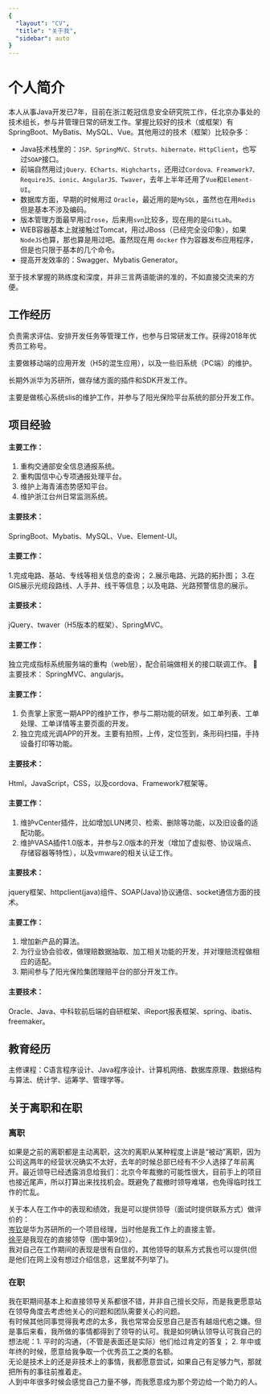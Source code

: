 ```yaml
---
{
  "layout": "CV",
  "title": "关于我",
  "sidebar": auto
}
---
```

<c-v-header/>

# 个人简介

本人从事Java开发已7年，目前在浙江乾冠信息安全研究院工作，任北京办事处的技术组长，参与并管理日常的研发工作。掌握比较好的技术（或框架）有 SpringBoot、MyBatis、MySQL、Vue。其他用过的技术（框架）比较杂多：

- Java技术栈里的：`JSP、SpringMVC、Struts、hibernate，HttpClient`，也写过`SOAP`接口。
- 前端自然用过`jQuery、ECharts、Highcharts`，还用过`Cordova、Freamwork7、RequireJS、ionic、AngularJS、Twaver`，去年上半年还用了`Vue`和`Element-UI`。
- 数据库方面，早期的时候用过 `Oracle`，最近用的是`MySQL`，虽然也在用`Redis`但是基本不涉及编码。  
- 版本管理方面最早用过`rose`，后来用`svn`比较多，现在用的是`GitLab`。  
- WEB容器基本上就接触过Tomcat，用过JBoss（已经完全没印象），如果`NodeJS`也算，那也算是用过吧。虽然现在用 `docker` 作为容器发布应用程序，但是也只限于基本的几个命令。
- 提高开发效率的：Swagger、Mybatis Generator。

至于技术掌握的熟练度和深度，并非三言两语能讲的准的，不如直接交流来的方便。

<!-- <grid title="Languages" items="languages" class="block" /> -->

## 工作经历

<block title="浙江乾冠信息安全研究院" subtitle="Java 技术组长" years="2017/10-现在">

负责需求评估、安排开发任务等管理工作，也参与日常研发工作。获得2018年优秀员工称号。

<skills :list="['SpringBoot', 'MyBatis', 'MySQL', 'Vue', 'Docker']" />

</block>

<block title="浪潮软件集团有限公司" subtitle="Java开发工程师" years="2015/11-2017/8">

主要做移动端的应用开发（H5的混生应用），以及一些旧系统（PC端）的维护。

<skills :list="['Freamwork7', 'Cordova', 'Echart', 'Twaver', 'SpringMVC']" />

</block>

<block title="软通动力信息技术有限公司" subtitle="Java开发工程师" years="2014/7-2015/10">

长期外派华为苏研所，做存储方面的插件和SDK开发工作。

<skills :list="['SpringMVC','HttpClient','Struts', 'jQuery']" />

</block>

<block title="中科软科技股份有限公司" subtitle="Java开发工程师" years="2011/12-2014/02">

主要是做核心系统slis的维护工作，并参与了阳光保险平台系统的部分开发工作。

<skills :list="['JSP', 'Angular 1', 'JavaScript', 'Node.js', 'Bash']" />

</block>

## 项目经验

<block title="组织和参与项目组的日常研发工作" github-url="2017.12~2019.04">

#### 主要工作：

1. 重构交通部安全信息通报系统。
2. 重构国信中心专项通报处理平台。
3. 维护上海青浦态势感知平台。
4. 维护浙江台州日常监测系统。

#### 主要技术：

SpringBoot、Mybatis、MySQL、Vue、Element-UI。

</block>

<block title="业务端到端模块的开发（外线系统）" github-url="2016.12~2017.08">

#### 主要工作：

1.完成电路、基站、专线等相关信息的查询；
2.展示电路、光路的拓扑图；
3.在GIS展示光缆段路线、人手井、线干等信息；以及电路、光路预警信息的展示。

#### 主要技术：

jQuery、twaver（H5版本的框架）、SpringMVC。

</block>

<block title="指标系统的优化" github-url="2016.06~2016.09">

#### 主要工作：

独立完成指标系统服务端的重构（web层），配合前端做相关的接口联调工作。
主要技术：
SpringMVC、angularjs。

</block>

<block title="掌上家宽APP的二期开发" github-url="2015.12~2017.04">

#### 主要工作：

1. 负责掌上家宽一期APP的维护工作，参与二期功能的研发。如工单列表、工单处理、工单详情等主要页面的开发。
2. 独立完成光调APP的开发。主要有拍照，上传，定位签到，条形码扫描，手持设备打印等功能。

#### 主要技术：

Html，JavaScript，CSS，以及cordova、Framework7框架等。

</block>

<block title="存储插件的开发" github-url="2014.07~2015.10">

#### 主要工作：

1. 维护vCenter插件，比如增加LUN拷贝、检索、删除等功能，以及旧设备的适配功能。
2. 维护VASA插件1.0版本，并参与2.0版本的开发（增加了虚拟卷、协议端点、存储容器等特性），以及vmware的相关认证工作。

#### 主要技术：
jquery框架、httpclient(java)组件、SOAP(Java)协议通信、socket通信方面的技术。

</block>

<block title="核心系统slis的维护工作" github-url="2011.12~2014.02"> 

#### 主要工作：

1. 增加新产品的算法。
2. 为行业协会验收，做理赔数据抽取、加工相关功能的开发，并对理赔流程做相应的适配。
3. 期间参与了阳光保险集团理赔平台的部分开发工作。

#### 主要技术：

Oracle、Java、中科软前后端的自研框架、iReport报表框架、spring、ibatis、freemaker。

</block>

## 教育经历

<block title="长春工业大学人文信息学院" subtitle="信息管理与信息系统" years="2007-2011">

<!-- <grid title="Awards" items="awards" width="100" />

<h4 style="margin-bottom: 0px">Final Year Project</h4>

<div style="margin-top: 4px;"></div> -->

主修课程：C语言程序设计、Java程序设计、计算机网络、数据库原理、数据结构与算法、统计学、运筹学、管理学等。

<!-- <div style="margin-bottom: 2em;"></div>
<grid title="Elective Modules" items="modules" width="33" /> -->

</block>

## 关于离职和在职

### 离职

如果是之前的离职都是主动离职，这次的离职从某种程度上讲是“被动”离职，因为公司这两年的经营状况确实不太好，去年的时候总部已经有不少人选择了年前离开。最近领导已经透露消息给我们：北京今年裁撤的可能性很大，目前手上的项目也接近尾声，所以打算出来找找机会。既避免了裁撤时领导难堪，也免得临时找工作的忙乱。  

关于本人在工作中的表现和绩效，我是可以提供领导（面试时提供联系方式）做评价的：  
[岑钦](https://cn.linkedin.com/in/%E9%92%A6-%E5%B2%91-52b01712a?trk=prof-samename-picture)是华为苏研所的一个项目经理，当时他是我工作上的直接主管。  
[徐平](http://www.qgs-china.com/qgs/qgxw_18/2018/10/30/content_5098.htm)是我现在的直接领导（图中第9位）。  
我对自己在工作期间的表现是很有自信的，其他领导的联系方式我也可以提供(但是他们在网上没有想过介绍信息，这里就不列举了)。  

### 在职

我在职期间基本上和直接领导关系都很不错，并非自己擅长交际，而是我更愿意站在领导角度去考虑他关心的问题和团队需要关心的问题。  
有时候其他同事觉得我考虑的太多，我也常常会反思自己是否有越俎代庖之嫌。但是事后来看，我所做的事情都得到了领导的认可。我是如何确认领导认可我自己的想法呢：1. 平时的沟通，（不管是表面还是实际）他们给过肯定的答复； 2. 年中或年终的时候，愿意给我争取一个优秀员工之类的名额。  
无论是技术上的还是非技术上的事情，我都愿意尝试，如果自己有足够力气，那就把所有的事往前推着走。  
人到中年很多时候会感觉自己力量不够，而我愿意成为那个旁边给一个助力的人。  

